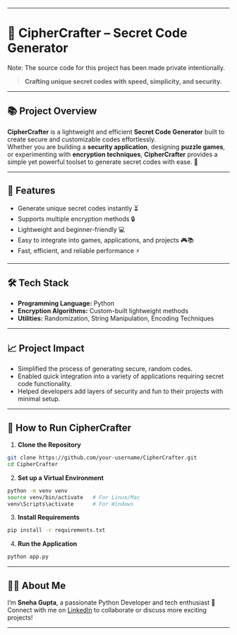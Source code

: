 
---

# 🧩 CipherCrafter – Secret Code Generator

Note: The source code for this project has been made private intentionally.

> **Crafting unique secret codes with speed, simplicity, and security.**

---

## 📚 Project Overview  
**CipherCrafter** is a lightweight and efficient **Secret Code Generator** built to create secure and customizable codes effortlessly.  
Whether you are building a **security application**, designing **puzzle games**, or experimenting with **encryption techniques**, **CipherCrafter** provides a simple yet powerful toolset to generate secret codes with ease. 🚀

---

## 🚀 Features  
- Generate unique secret codes instantly ⏳  
- Supports multiple encryption methods 🔒  
- Lightweight and beginner-friendly 💻  
- Easy to integrate into games, applications, and projects 🎮📚  
- Fast, efficient, and reliable performance ⚡

---

## 🛠️ Tech Stack  
- **Programming Language:** Python  
- **Encryption Algorithms:** Custom-built lightweight methods  
- **Utilities:** Randomization, String Manipulation, Encoding Techniques  

---

## 📈 Project Impact  
- Simplified the process of generating secure, random codes.  
- Enabled quick integration into a variety of applications requiring secret code functionality.  
- Helped developers add layers of security and fun to their projects with minimal setup.

---

## 📂 How to Run CipherCrafter
1. **Clone the Repository**  
```bash
git clone https://github.com/your-username/CipherCrafter.git
cd CipherCrafter
```

2. **Set up a Virtual Environment**  
```bash
python -m venv venv
source venv/bin/activate   # For Linux/Mac
venv\Scripts\activate      # For Windows
```

3. **Install Requirements**  
```bash
pip install -r requirements.txt
```

4. **Run the Application**  
```bash
python app.py
```

---

## 🙋‍♂️ About Me  
I’m **Sneha Gupta**, a passionate Python Developer and tech enthusiast 🚀  
Connect with me on [LinkedIn](https://www.linkedin.com/in/sneha-gupta-a78839261/) to collaborate or discuss more exciting projects!

---
